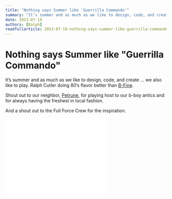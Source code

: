 ```yaml
---
title: "Nothing says Summer like 'Guerrilla Commando'"
summary: "It’s summer and as much as we like to design, code, and create ... we also like to play. Ralph cutler doing 80’s flavor better than B-Fine."
date: 2013-07-19
authors: [Ralph]
readfullarticle: 2013-07-19-nothing-says-summer-like-guerrilla-commando
---
```


# Nothing says Summer like "Guerrilla Commando"

It’s summer and as much as we like to design, code, and create ... we also like to play. Ralph Cutler doing 80’s flavor better than [B-Fine](http://en.wikipedia.org/wiki/Full_Force).

Shout out to our neighbor, [Petrune](http://petrune.annehj.com/), for playing host to our b-boy antics and for always having the freshest in local fashion.

And a shout out to the Full Force Crew for the inspiration.

<object width="320" height="240"><param name="movie" value="//www.youtube.com/v/i9bFUxHpvz0?version=3&amp;hl=en_US&amp;rel=0"></param><param name="allowFullScreen" value="true"></param><param name="allowscriptaccess" value="always"></param><embed src="//www.youtube.com/v/i9bFUxHpvz0?version=3&amp;hl=en_US&amp;rel=0" type="application/x-shockwave-flash" width="320" height="240" allowscriptaccess="always" allowfullscreen="true"></embed></object>
